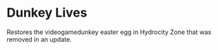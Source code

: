 # Dunkey Lives
Restores the videogamedunkey easter egg in Hydrocity Zone that was removed in an update.
